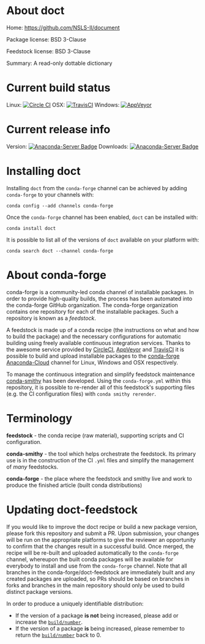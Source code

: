 About doct
==========

Home: https://github.com/NSLS-II/document

Package license: BSD 3-Clause

Feedstock license: BSD 3-Clause

Summary: A read-only dottable dictionary



Current build status
====================

Linux: [![Circle CI](https://circleci.com/gh/conda-forge/doct-feedstock.svg?style=shield)](https://circleci.com/gh/conda-forge/doct-feedstock)
OSX: [![TravisCI](https://travis-ci.org/conda-forge/doct-feedstock.svg?branch=master)](https://travis-ci.org/conda-forge/doct-feedstock)
Windows: [![AppVeyor](https://ci.appveyor.com/api/projects/status/github/conda-forge/doct-feedstock?svg=True)](https://ci.appveyor.com/project/conda-forge/doct-feedstock/branch/master)

Current release info
====================
Version: [![Anaconda-Server Badge](https://anaconda.org/conda-forge/doct/badges/version.svg)](https://anaconda.org/conda-forge/doct)
Downloads: [![Anaconda-Server Badge](https://anaconda.org/conda-forge/doct/badges/downloads.svg)](https://anaconda.org/conda-forge/doct)

Installing doct
===============

Installing `doct` from the `conda-forge` channel can be achieved by adding `conda-forge` to your channels with:

```
conda config --add channels conda-forge
```

Once the `conda-forge` channel has been enabled, `doct` can be installed with:

```
conda install doct
```

It is possible to list all of the versions of `doct` available on your platform with:

```
conda search doct --channel conda-forge
```


About conda-forge
=================

conda-forge is a community-led conda channel of installable packages.
In order to provide high-quality builds, the process has been automated into the
conda-forge GitHub organization. The conda-forge organization contains one repository
for each of the installable packages. Such a repository is known as a *feedstock*.

A feedstock is made up of a conda recipe (the instructions on what and how to build
the package) and the necessary configurations for automatic building using freely
available continuous integration services. Thanks to the awesome service provided by
[CircleCI](https://circleci.com/), [AppVeyor](http://www.appveyor.com/)
and [TravisCI](https://travis-ci.org/) it is possible to build and upload installable
packages to the [conda-forge](https://anaconda.org/conda-forge)
[Anaconda-Cloud](http://docs.anaconda.org/) channel for Linux, Windows and OSX respectively.

To manage the continuous integration and simplify feedstock maintenance
[conda-smithy](http://github.com/conda-forge/conda-smithy) has been developed.
Using the ``conda-forge.yml`` within this repository, it is possible to re-render all of
this feedstock's supporting files (e.g. the CI configuration files) with ``conda smithy rerender``.


Terminology
===========

**feedstock** - the conda recipe (raw material), supporting scripts and CI configuration.

**conda-smithy** - the tool which helps orchestrate the feedstock.
                   Its primary use is in the construction of the CI ``.yml`` files
                   and simplify the management of *many* feedstocks.

**conda-forge** - the place where the feedstock and smithy live and work to
                  produce the finished article (built conda distributions)


Updating doct-feedstock
=======================

If you would like to improve the doct recipe or build a new
package version, please fork this repository and submit a PR. Upon submission,
your changes will be run on the appropriate platforms to give the reviewer an
opportunity to confirm that the changes result in a successful build. Once
merged, the recipe will be re-built and uploaded automatically to the
`conda-forge` channel, whereupon the built conda packages will be available for
everybody to install and use from the `conda-forge` channel.
Note that all branches in the conda-forge/doct-feedstock are
immediately built and any created packages are uploaded, so PRs should be based
on branches in forks and branches in the main repository should only be used to
build distinct package versions.

In order to produce a uniquely identifiable distribution:
 * If the version of a package **is not** being increased, please add or increase
   the [``build/number``](http://conda.pydata.org/docs/building/meta-yaml.html#build-number-and-string).
 * If the version of a package **is** being increased, please remember to return
   the [``build/number``](http://conda.pydata.org/docs/building/meta-yaml.html#build-number-and-string)
   back to 0.
